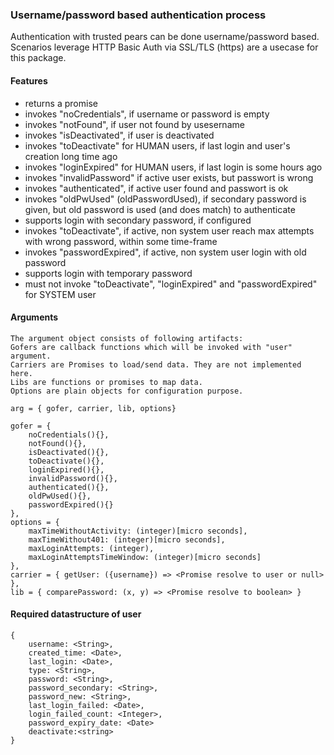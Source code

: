### Username/password based authentication process
Authentication with trusted pears can be done username/password based.
Scenarios leverage HTTP Basic Auth via SSL/TLS (https) are a usecase for this package.

#### Features
* returns a promise
* invokes "noCredentials", if username or password is empty
* invokes "notFound", if user not found by usesername
* invokes "isDeactivated", if user is deactivated
* invokes "toDeactivate" for HUMAN users, if last login and user's creation long time ago
* invokes "loginExpired" for HUMAN users, if last login is some hours ago
* invokes "invalidPassword" if active user exists, but passwort is wrong
* invokes "authenticated", if active user found and passwort is ok
* invokes "oldPwUsed" (oldPasswordUsed), if secondary password is given, but old password is used (and does match) to authenticate
* supports login with secondary password, if configured
* invokes "toDeactivate", if active, non system user reach max attempts with wrong password, within some time-frame
* invokes "passwordExpired", if active, non system user login with old password
* supports login with temporary password
* must not invoke "toDeactivate", "loginExpired" and "passwordExpired" for SYSTEM user

#### Arguments
	The argument object consists of following artifacts:
	Gofers are callback functions which will be invoked with "user" argument.  
	Carriers are Promises to load/send data. They are not implemented here.
	Libs are functions or promises to map data.
	Options are plain objects for configuration purpose.

	arg = { gofer, carrier, lib, options}

	gofer = {
		noCredentials(){},
		notFound(){},
		isDeactivated(){},
		toDeactivate(){},
		loginExpired(){},
		invalidPassword(){},
		authenticated(){},
		oldPwUsed(){},
		passwordExpired(){}
	},
	options = {
		maxTimeWithoutActivity: (integer)[micro seconds],
		maxTimeWithout401: (integer)[micro seconds],
		maxLoginAttempts: (integer),
		maxLoginAttemptsTimeWindow: (integer)[micro seconds]
	},
	carrier = { getUser: ({username}) => <Promise resolve to user or null> },
	lib = { comparePassword: (x, y) => <Promise resolve to boolean> }

#### Required datastructure of user

	{
		username: <String>,
		created_time: <Date>,
		last_login: <Date>,
		type: <String>,
		password: <String>,
		password_secondary: <String>,
		password_new: <String>,
		last_login_failed: <Date>,
		login_failed_count: <Integer>,
		password_expiry_date: <Date>
		deactivate:<string>
	}
